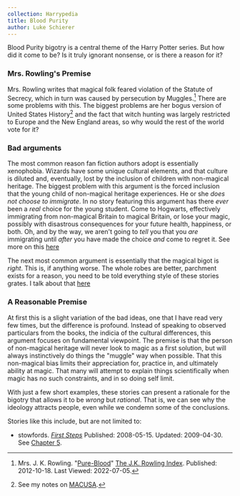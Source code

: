 ```yaml
---
collection: Harrypedia
title: Blood Purity
author: Luke Schierer
---
```


Blood Purity bigotry is a central theme of the Harry Potter series. But how
did it come to be? Is it truly ignorant nonsense, or is there a reason for it?

### Mrs. Rowling's Premise

Mrs. Rowling writes that magical folk feared violation of the Statute of
Secrecy, which in turn was caused by persecution by Muggles.[^220705-4] There
are some problems with this. The biggest problems are her bogus version of
United States History[^220705-5] and the fact that witch hunting was largely
restricted to Europe and the New England areas, so why would the rest of the
world vote for it?

[^220705-5]: See my notes on [MACUSA].

[MACUSA]: ../../MACUSA

[^220705-4]: Mrs. J. K. Rowling. "[Pure-Blood](https://www.rowlingindex.org/work/pmpbl/)" [The J.K. Rowling Index](https://www.rowlingindex.org). Published: 2012-10-18. Last Viewed: 2022-07-05.

### Bad arguments

The most common reason fan fiction authors adopt is essentially xenophobia.
Wizards have some unique cultural elements, and that culture is diluted
and, eventually, lost by the inclusion of children with non-magical
heritage. The biggest problem with this argument is the forced
inclusion that the young child of non-magical heritage experiences.
He or she _does not choose to immigrate_. In no story featuring this
argument has there _ever_ been a _real_ choice for the young student.
Come to Hogwarts, effectively immigrating from non-magical Britain to
magical Britain, or lose your magic, possibly with disastrous
consequences for your future health, happiness, or both. Oh, and by
the way, we aren't going to _tell_ you that you _are_ immigrating until
_after_ you have made the choice _and_ come to regret it. See more on
this [here][Immigration]

The next most common argument is essentially that the magical bigot is
_right_. This is, if anything worse. The whole robes are better,
parchment exists for a reason, you need to be told everything style of
these stories grates. I talk about that [here][Condescension]

### A Reasonable Premise

At first this is a slight variation of the bad ideas, one that I have
read very few times, but the difference is profound. Instead of
speaking to observed particulars from the books, the indicia of the
cultural differences, this argument focuses on fundamental viewpoint.
The premise is that the person of non-magical heritage will never look
to magic as a first solution, but will always instinctively do things
the "muggle" way when possible. That this non-magical bias limits
their appreciation for, practice in, and ultimately ability at magic.
That many will attempt to explain things scientifically when magic has
no such constraints, and in so doing self limit.

With just a few short examples, these stories can present a rationale
for the bigotry that allows it to be _wrong_ but _rational_. That is,
we can see why the ideology attracts people, even while we condemn some
of the conclusions.

Stories like this include, but are not limited to:

- stowfords. _[First Steps](https://www.fanfiction.net/s/4257626/)_ Published: 2008-05-15. Updated: 2009-04-30. See [Chapter 5](https://www.fanfiction.net/s/4257626/5/First-Steps).

[Immigration]: ../immigration/
[Condescension]: ../condissention/
